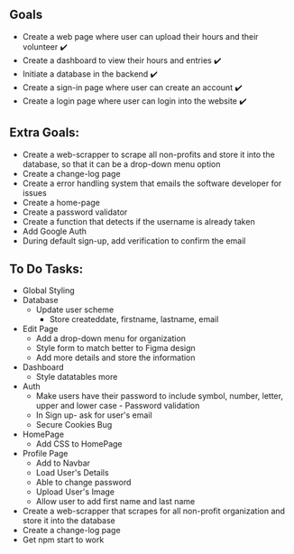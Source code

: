 ## Goals
* Create a web page where user can upload their hours and their volunteer ✔️
* Create a dashboard to view their hours and entries ✔️
* Initiate a database in the backend ✔️
* Create a sign-in page where user can create an account ✔️
* Create a login page where user can login into the website ✔️

## Extra Goals:
* Create a web-scrapper to scrape all non-profits and store it into the database, so that it can be a drop-down menu option
* Create a change-log page
* Create a error handling system that emails the software developer for issues
* Create a home-page
* Create a password validator
* Create a function that detects if the username is already taken
* Add Google Auth
* During default sign-up, add verification to confirm the email

## To Do Tasks:
* Global Styling
* Database
  * Update user scheme
    * Store createddate, firstname, lastname, email
* Edit Page
  * Add a drop-down menu for organization
  * Style form to match better to Figma design
  * Add more details and store the information
* Dashboard
  * Style datatables more
* Auth
  * Make users have their password to include symbol, number, letter, upper and lower case - Password validation
  * In Sign up- ask for user's email
  * Secure Cookies Bug
* HomePage
  * Add CSS to HomePage
* Profile Page
  * Add to Navbar
  * Load User's Details
  * Able to change password
  * Upload User's Image
  * Allow user to add first name and last name
* Create a web-scrapper that scrapes for all non-profit organization and store it into the database
* Create a change-log page
* Get npm start to work